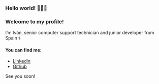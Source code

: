 ### Hello world! 👋👋👋

### Welcome to my profile!

I’m Iván, senior computer support technician and junior developer from Spain  :cyclone:

#### You can find me:
- [Linkedin](https://es.linkedin.com/in/ivanmontes)
- [Github](https://github.com/Ivan-Montes)

See you soon!

